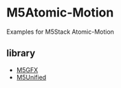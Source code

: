 # M5Atomic-Motion

Examples for M5Stack Atomic-Motion

library
---------------------------

- [M5GFX](https://github.com/m5stack/M5GFX)  
- [M5Unified](https://github.com/m5stack/M5Unified)  
